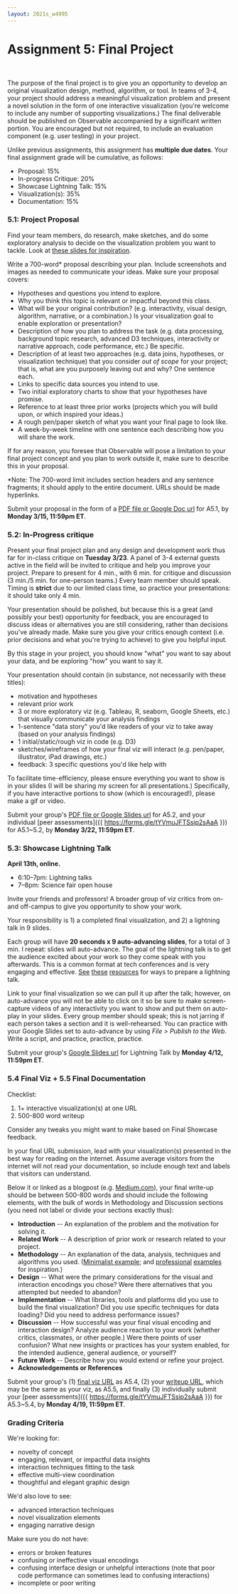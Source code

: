 ```yaml
---
layout: 2021s_w4995
---
```


# Assignment 5: Final Project
<br>

The purpose of the final project is to give you an opportunity to develop an original visualization design, method, algorithm, or tool. In teams of 3-4, your project should address a meaningful visualization problem and present a novel solution in the form of one interactive visualization (you're welcome to include any number of supporting visualizations.) The final deliverable should be published on Observable accompanied by a significant written portion. You are encouraged but not required, to include an evaluation component (e.g. user testing) in your project.

Unlike previous assignments, this assignment has **multiple due dates**. Your final assignment grade will be cumulative, as follows:

* Proposal: 15%
* In-progress Critique: 20%
* Showcase Lightning Talk: 15%
* Visualization(s): 35%
* Documentation: 15%

### 5.1: Project Proposal

Find your team members, do research, make sketches, and do some exploratory analysis to decide on the visualization problem you want to tackle. Look at [these slides for inspiration](https://docs.google.com/presentation/d/1VXaKaKlAKHuUWCP9tgq6AIHe7yLyBdbDDsKcjkS5m9E/edit?usp=sharing).

Write a 700-word* proposal describing your plan. Include screenshots and images as needed to communicate your ideas. Make sure your proposal covers:

-   Hypotheses and questions you intend to explore.
-   Why you think this topic is relevant or impactful beyond this class.
-   What will be your original contribution? (e.g. interactivity, visual design, algorithm, narrative, or a combination.) Is your visualization goal to enable exploration or presentation?
-   Description of how you plan to address the task (e.g. data processing, background topic research, advanced D3 techniques, interactivity or narrative approach, code performance, etc.) Be specific.
-   Description of at least two approaches (e.g. data joins, hypotheses, or visualization technique) that you consider *out of scope* for your project; that is, what are you purposely leaving out and why? One sentence each.
-   Links to specific data sources you intend to use.
-   Two initial exploratory charts to show that your hypotheses have promise.
-   Reference to at least three prior works (projects which you will build upon, or which inspired your ideas.)
-   A rough pen/paper sketch of what you want your final page to look like.
-   A week-by-week timeline with one sentence each describing how you will share the work.

If for any reason, you foresee that Observable will pose a limitation to your final project concept and you plan to work outside it, make sure to describe this in your proposal.

*Note: The 700-word limit includes section headers and any sentence fragments; it should apply to the entire document. URLs should be made hyperlinks.

Submit your proposal in the form of a [PDF file or Google Doc url](https://forms.gle/VHTnZoXvZBp2oqyZA) for A5.1, by **Monday 3/15, 11:59pm ET**.

### 5.2: In-Progress critique

Present your final project plan and any design and development work thus far for in-class critique on **Tuesday 3/23**. A panel of 3-4 external guests active in the field will be invited to critique and help you improve your project. Prepare to present for 4 min., with 6 min. for critique and discussion (3 min./5 min. for one-person teams.) Every team member should speak. Timing is **strict** due to our limited class time, so practice your presentations: it should take only 4 min.

Your presentation should be polished, but because this is a great (and possibly your best) opportunity for feedback, you are encouraged to discuss ideas or alternatives you are still considering, rather than decisions you've already made. Make sure you give your critics enough context (i.e. prior decisions and what you're trying to achieve) to give you helpful input.

By this stage in your project, you should know "what" you want to say about your data, and be exploring "how" you want to say it.

Your presentation should contain (in substance, not necessarily with these titles):
- motivation and hypotheses
- relevant prior work
- 3 or more exploratory viz (e.g. Tableau, R, seaborn, Google Sheets, etc.) that visually communicate your analysis findings
- 1-sentence "data story" you'd like readers of your viz to take away (based on your analysis findings)
- 1 initial/static/rough viz in code (e.g. D3)
- sketches/wireframes of how your final viz will interact (e.g. pen/paper, illustrator, iPad drawings, etc.)
- feedback: 3 specific questions you'd like help with

To facilitate time-efficiency, please ensure everything you want to show is in your slides (I will be sharing my screen for all presentations.) Specifically, if you have interactive portions to show (which is encouraged!), please make a gif or video.

Submit your group's [PDF file or Google Slides url](https://forms.gle/VHTnZoXvZBp2oqyZA) for A5.2, and your individual [peer assessments]({{ https://forms.gle/tYVmuJFTSsip2sAaA }}) for A5.1~5.2, by **Monday 3/22, 11:59pm ET**.

### 5.3: Showcase Lightning Talk

**April 13th, online.**

- 6:10–7pm: Lightning talks
- 7–8pm: Science fair open house

Invite your friends and professors! A broader group of viz critics from on- and off-campus to give you opportunity to show your work.

Your responsibility is 1) a completed final visualization, and 2) a lightning talk in 9 slides.

Each group will have **20 seconds x 9 auto-advancing slides**, for a total of 3 min. I repeat: slides will auto-advance. The goal of the lightning talk is to get the audience excited about your work so they come speak with you afterwards. This is a common format at tech conferences and is very engaging and effective. [See](https://software.ac.uk/home/cw11/giving-good-lightning-talk) [these](https://barriebyron.wordpress.com/2013/02/17/so-you-want-to-give-a-lightning-talk/) [resources](http://scottberkun.com/2009/how-to-give-a-great-ignite-talk/) for ways to prepare a lightning talk.

Link to your final visualization so we can pull it up after the talk; however, on auto-advance you will not be able to click on it so be sure to make screen-capture videos of any interactivity you want to show and put them on auto-play in your slides. Every group member should speak; this is not jarring if each person takes a section and it is well-rehearsed. You can practice with your Google Slides set to auto-advance by using _File > Publish to the Web_. Write a script, and practice, practice, practice.

Submit your group's [Google Slides url](https://forms.gle/VHTnZoXvZBp2oqyZA) for Lightning Talk by **Monday 4/12, 11:59pm ET**.

### 5.4 Final Viz + 5.5 Final Documentation

Checklist:

1. 1+ interactive visualization(s) at one URL
2. 500-800 word writeup

Consider any tweaks you might want to make based on Final Showcase feedback.

In your final URL submission, lead with your visualization(s) presented in the best way for reading on the internet. Assume average visitors from the internet will not read your documentation, so include enough text and labels that visitors can understand.

Below it or linked as a blogpost (e.g. [Medium.com](http://medium.com)), your final write-up should be between 500-800 words and should include the following elements, with the bulk of words in Methodology and Discussion sections (you need not label or divide your sections exactly thus):

-   **Introduction** -- An explanation of the problem and the motivation for solving it.
-   **Related Work** -- A description of prior work or research related to your project.
-   **Methodology** -- An explanation of the data, analysis, techniques and algorithms you used. ([Minimalist example](https://pudding.cool/2017/04/beer/); and [professional](https://fivethirtyeight.com/methodology/how-fivethirtyeights-house-and-senate-models-work/) [examples](http://projects.propublica.org/miseducation/methodology) for inspiration.)
-   **Design** -- What were the primary considerations for the visual and interaction encodings you chose? Were there alternatives that you attempted but needed to abandon?
-   **Implementation** -- What libraries, tools and platforms did you use to build the final visualization? Did you use specific techniques for data loading? Did you need to address performance issues?
-   **Discussion** -- How successful was your final visual encoding and interaction design? Analyze audience reaction to your work (whether critics, classmates, or other people.) Were there points of user confusion? What new insights or practices has your system enabled, for the intended audience, general audience, or yourself?
-   **Future Work** -- Describe how you would extend or refine your project.
-   **Acknowledgements or References**

Submit your group's (1) [final viz URL](https://forms.gle/VHTnZoXvZBp2oqyZA) as A5.4, (2) your [writeup URL](https://forms.gle/VHTnZoXvZBp2oqyZA), which may be the same as your viz, as A5.5, and finally (3) individually submit your [peer assessments]({{ https://forms.gle/tYVmuJFTSsip2sAaA }}) for A5.3~5.4, by **Monday 4/19, 11:59pm ET**.

### Grading Criteria

We're looking for:
-  novelty of concept
-  engaging, relevant, or impactful data insights
-  interaction techniques fitting to the task
-  effective multi-view coordination
-  thoughtful and elegant graphic design

We'd also love to see:
-   advanced interaction techniques
-   novel visualization elements
-   engaging narrative design

Make sure you do not have:
-   errors or broken features
-   confusing or ineffective visual encodings
-   confusing interface design or unhelpful interactions (note that poor code performance can sometimes lead to confusing interactions)
-   incomplete or poor writing
